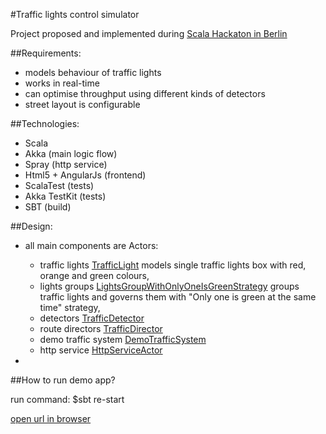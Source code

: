 #Traffic lights control simulator

Project proposed and implemented during [Scala Hackaton in Berlin](http://www.meetup.com/Scala-Berlin-Brandenburg/events/213681812/)

##Requirements:

+ models behaviour of traffic lights 
+ works in real-time
+ can optimise throughput using different kinds of detectors
+ street layout is configurable

##Technologies:
+ Scala
+ Akka (main logic flow)
+ Spray (http service)
+ Html5 + AngularJs (frontend)
+ ScalaTest (tests)
+ Akka TestKit (tests)
+ SBT (build)

##Design:

+ all main components are Actors:
  + traffic lights [TrafficLight](https://github.com/arturopala/traffic-lights-control/blob/master/src/main/scala/trafficlightscontrol/TrafficLights.scala) models single traffic lights box with red, orange and green colours,
  + lights groups [LightsGroupWithOnlyOneIsGreenStrategy](https://github.com/arturopala/traffic-lights-control/blob/master/src/main/scala/trafficlightscontrol/LightsControllerWithOnlyOneIsGreenStrategy.scala) groups traffic lights and governs them with "Only one is green at the same time" strategy,
  + detectors [TrafficDetector](https://github.com/arturopala/traffic-lights-control/blob/master/src/main/scala/trafficlightscontrol/TrafficDetector.scala)
  + route directors [TrafficDirector](https://github.com/arturopala/traffic-lights-control/blob/master/src/main/scala/trafficlightscontrol/TrafficDirector.scala)
  + demo traffic system [DemoTrafficSystem](https://github.com/arturopala/traffic-lights-control/blob/master/src/main/scala/trafficlightscontrol/DemoTrafficSystem.scala)
  + http service [HttpServiceActor](https://github.com/arturopala/traffic-lights-control/blob/master/src/main/scala/trafficlightscontrol/Boot.scala)
  
+ 

##How to run demo app?

run command: 
    $sbt re-start

[open url in browser](http://localhost:8080/)




